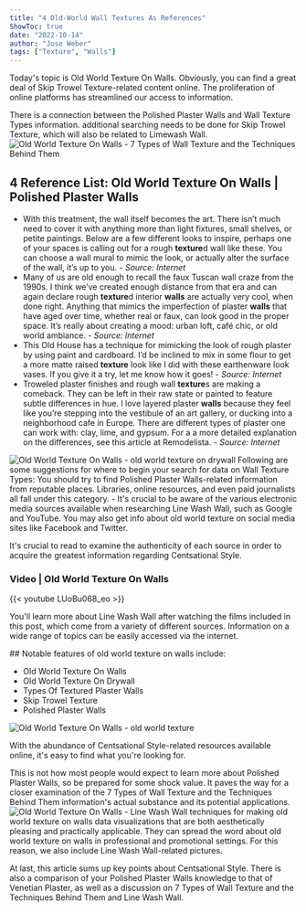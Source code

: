 ```yaml
---
title: "4 Old-World Wall Textures As References"
ShowToc: true 
date: "2022-10-14"
author: "Jose Weber" 
tags: ["Texture", "Walls"]
---
```


	
Today's topic is Old World Texture On Walls. Obviously, you can find a great deal of Skip Trowel Texture-related content online. The proliferation of online platforms has streamlined our access to information.

There is a connection between the Polished Plaster Walls and Wall Texture Types information. additional searching needs to be done for Skip Trowel Texture, which will also be related to Limewash Wall.
<img loading="lazy" src="http://www.myfreetextures.com/wp-content/uploads/2014/10/DSC08474.jpg" onerror="this.onerror=null;this.src='https://blogger.googleusercontent.com/img/a/AVvXsEhe7F7TRXHtjiKvHb5vS7DmnxvpHiDyoYyYvm1nHB3Qp2_w3BnM6A2eq4v7FYxCC9bfZt3a9vIMtAYEKUiaDQbHMg-ViyGmRIj39MLp0bGFfgfYw1Dc9q_H-T0wiTm3l0Uq42dETrN9eC8aGJ9_IORZsxST1AcLR7np1koOfcc7tnHa4S8Mwz_xD9d0=s16000';" alt="Old World Texture On Walls - 7 Types of Wall Texture and the Techniques Behind Them" >

## 4 Reference List: Old World Texture On Walls | Polished Plaster Walls
-   With this treatment, the wall itself becomes the art. There isn’t much need to cover it with anything more than light fixtures, small shelves, or petite paintings. Below are a few different looks to inspire, perhaps one of your spaces is calling out for a rough **texture**d wall like these. You can choose a wall mural to mimic the look, or actually alter the surface of the wall, it’s up to you. - <cite>Source: Internet</cite>
-   Many of us are old enough to recall the faux Tuscan wall craze from the 1990s. I think we’ve created enough distance from that era and can again declare rough **texture**d interior **walls** are actually very cool, when done right. Anything that mimics the imperfection of plaster **walls** that have aged over time, whether real or faux, can look good in the proper space. It’s really about creating a mood: urban loft, café chic, or old world ambiance. - <cite>Source: Internet</cite>
-   This Old House has a technique for mimicking the look of rough plaster by using paint and cardboard. I’d be inclined to mix in some flour to get a more matte raised **texture** look like I did with these earthenware look vases. If you give it a try, let me know how it goes! - <cite>Source: Internet</cite>
-   Troweled plaster finishes and rough wall **texture**s are making a comeback. They can be left in their raw state or painted to feature subtle differences in hue. I love layered plaster **walls** because they feel like you’re stepping into the vestibule of an art gallery, or ducking into a neighborhood cafe in Europe. There are different types of plaster one can work with: clay, lime, and gypsum. For a a more detailed explanation on the differences, see this article at Remodelista. - <cite>Source: Internet</cite>


<img loading="lazy" src="https://thumbs.dreamstime.com/b/old-wall-texture-background-119006938.jpg" onerror="this.onerror=null;this.src='https://blogger.googleusercontent.com/img/a/AVvXsEhe7F7TRXHtjiKvHb5vS7DmnxvpHiDyoYyYvm1nHB3Qp2_w3BnM6A2eq4v7FYxCC9bfZt3a9vIMtAYEKUiaDQbHMg-ViyGmRIj39MLp0bGFfgfYw1Dc9q_H-T0wiTm3l0Uq42dETrN9eC8aGJ9_IORZsxST1AcLR7np1koOfcc7tnHa4S8Mwz_xD9d0=s16000';" alt="Old World Texture On Walls - old world texture on drywall" >
Following are some suggestions for where to begin your search for data on Wall Texture Types:
You should try to find Polished Plaster Walls-related information from reputable places. Libraries, online resources, and even paid journalists all fall under this category.
- It's crucial to be aware of the various electronic media sources available when researching Line Wash Wall, such as Google and YouTube. You may also get info about old world texture on social media sites like Facebook and Twitter.

It's crucial to read to examine the authenticity of each source in order to acquire the greatest information regarding Centsational Style.

### Video | Old World Texture On Walls
{{< youtube LUoBu068_eo >}} 

You'll learn more about Line Wash Wall after watching the films included in this post, which come from a variety of different sources. Information on a wide range of topics can be easily accessed via the internet.
<script async="async" data-cfasync="false" src="//normallydemandedalter.com/fe63df3c5408708b15d8dc3d9b206b31/invoke.js"></script>
<div id="container-fe63df3c5408708b15d8dc3d9b206b31"></div>
## Notable features of old world texture on walls include:

- Old World Texture On Walls
- Old World Texture On Drywall
- Types Of Textured Plaster Walls
- Skip Trowel Texture
- Polished Plaster Walls

 <img loading="lazy" src="http://www.legendsstone.com/wp-content/gallery/chicago-buff-brick/App4.jpg" onerror="this.onerror=null;this.src='https://blogger.googleusercontent.com/img/a/AVvXsEhe7F7TRXHtjiKvHb5vS7DmnxvpHiDyoYyYvm1nHB3Qp2_w3BnM6A2eq4v7FYxCC9bfZt3a9vIMtAYEKUiaDQbHMg-ViyGmRIj39MLp0bGFfgfYw1Dc9q_H-T0wiTm3l0Uq42dETrN9eC8aGJ9_IORZsxST1AcLR7np1koOfcc7tnHa4S8Mwz_xD9d0=s16000';" alt="Old World Texture On Walls - old world texture" >

With the abundance of Centsational Style-related resources available online, it's easy to find what you're looking for.

This is not how most people would expect to learn more about Polished Plaster Walls, so be prepared for some shock value. It paves the way for a closer examination of the 7 Types of Wall Texture and the Techniques Behind Them information's actual substance and its potential applications.
<img loading="lazy" src="https://s-media-cache-ak0.pinimg.com/236x/f4/96/09/f4960990587593e8ac45dc902f92b252.jpg" onerror="this.onerror=null;this.src='https://blogger.googleusercontent.com/img/a/AVvXsEhe7F7TRXHtjiKvHb5vS7DmnxvpHiDyoYyYvm1nHB3Qp2_w3BnM6A2eq4v7FYxCC9bfZt3a9vIMtAYEKUiaDQbHMg-ViyGmRIj39MLp0bGFfgfYw1Dc9q_H-T0wiTm3l0Uq42dETrN9eC8aGJ9_IORZsxST1AcLR7np1koOfcc7tnHa4S8Mwz_xD9d0=s16000';" alt="Old World Texture On Walls - Line Wash Wall" >
techniques for making old world texture on walls data visualizations that are both aesthetically pleasing and practically applicable. They can spread the word about old world texture on walls in professional and promotional settings. For this reason, we also include Line Wash Wall-related pictures.

At last, this article sums up key points about Centsational Style. There is also a comparison of your Polished Plaster Walls knowledge to that of Venetian Plaster, as well as a discussion on 7 Types of Wall Texture and the Techniques Behind Them and Line Wash Wall.
	
	

